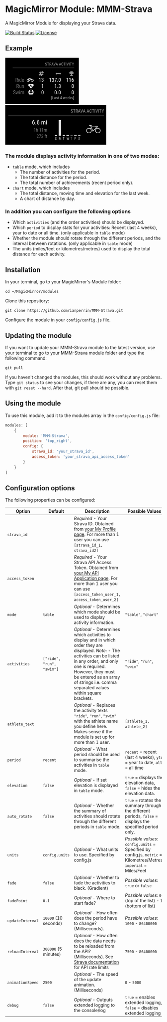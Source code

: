 # MagicMirror Module: MMM-Strava
A MagicMirror Module for displaying your Strava data.

[![Build Status](https://img.shields.io/travis/ianperrin/MMM-Strava.svg?maxAge=2592000)](https://travis-ci.org/ianperrin/MMM-Strava)
[![License](https://img.shields.io/github/license/mashape/apistatus.svg?maxAge=2592000)](https://raw.githubusercontent.com/ianperrin/MMM-Strava/master/LICENSE)

## Example

![](.github/example.gif) ![](.github/example-2.png)

### The module displays activity information in one of two modes:
* `table` mode, which includes
  * The number of activities for the period.
  * The total distance for the period.
  * The total number of achievements (recent period only).
* `chart` mode, which includes
  * The total distance, moving time and elevation for the last week.
  * A chart of distance by day.

### In addition you can configure the following options
* Which `activities` (and the order activities) should be displayed.
* Which `period` to display stats for your activities: Recent (last 4 weeks), year to date or all time. (only applicable in `table` mode)
* Whether the module should rotate through the different periods, and the interval between rotations. (only applicable in `table` mode)
* The units (miles/feet or kilometres/metres) used to display the total distance for each activity.

## Installation

In your terminal, go to your MagicMirror's Module folder:
````
cd ~/MagicMirror/modules
````

Clone this repository:
````
git clone https://github.com/ianperrin/MMM-Strava.git
````

Configure the module in your `config/config.js` file.

## Updating the module

If you want to update your MMM-Strava module to the latest version, use your terminal to go to your MMM-Strava module folder and type the following command:

````
git pull
```` 

If you haven't changed the modules, this should work without any problems. 
Type `git status` to see your changes, if there are any, you can reset them with `git reset --hard`. After that, git pull should be possible.

## Using the module

To use this module, add it to the modules array in the `config/config.js` file:
````javascript
modules: [
    {
        module: 'MMM-Strava',
        position: 'top_right',
        config: {
            strava_id: 'your_strava_id',
            access_token: 'your_strava_api_access_token'
        }
    }
]
````

## Configuration options

The following properties can be configured:

| **Option** | **Default** | **Description** | **Possible Values** |
| --- | --- | --- | --- |
| `strava_id` |  | *Required* - Your Strava ID. Obtained from [your My Profile page](https://support.strava.com/hc/en-us/articles/216928797-Where-do-i-find-my-Strava-ID-). For more than 1 user you can use `[strava_id_1, strava_id2]` |  |
| `access_token` |  | *Required* - Your Strava API Access Token. Obtained from [your My API Application page](https://www.strava.com/settings/api). For more than 1 user you can use `[access_token_user_1, access_token_user_2]` |  |
| `mode` | `table` | *Optional* - Determines which mode should be used to display activity information. | `"table"`, `"chart"` |
| `activities` | `["ride", "run", "swim"]` | *Optional* - Determines which activities to display and in which order they are displayed. *Note:* - The activities can be listed in any order, and only one is required. However, they must be entered as an array of strings i.e. comma separated values within square brackets. | `"ride"`, `"run"`, `"swim"` |
| `athlete_text` |  | *Optional* - Replaces the activity texts `"ride"`, `"run"`, `"swim"` with the athlete name you define here. Makes sense if the module is set up for more than 1 user. | `[athlete_1, athlete_2]` |
| `period` | `recent` | *Optional* - What period should be used to summarise the activities in `table` mode. | `recent` = recent (last 4 weeks), `ytd` = year to date, `all` = all time |
| `elevation` | `false` | *Optional* - If set elevation is displayed in `table` mode. | `true` = displays the elevation data, `false` = hides the elevation data. |
| `auto_rotate` | `false` | *Optional* - Whether the summary of activities should rotate through the different periods in `table` mode. | `true` = rotates the summary through the different periods, `false` = displays the specified period only. |
| `units` | `config.units` | *Optional* - What units to use. Specified by config.js | *Possible values:* `config.units` = Specified by config.js, `metric` = Kilometres/Metres, `imperial` = Miles/Feet |
| `fade` | `false` | *Optional* - Whether to fade the activities to black. (Gradient) | *Possible values:* `true` or `false` |
| `fadePoint` | `0.1` | *Optional* - Where to start fade? | *Possible values:* `0` (top of the list) - `1` (bottom of list) |
| `updateInterval` | `10000` (10 seconds) | *Optional* - How often does the period have to change? (Milliseconds). | *Possible values:* `1000` - `86400000` |
| `reloadInterval` | `300000` (5 minutes) | *Optional* - How often does the data needs to be reloaded from the API? (Milliseconds). See [Strava documentation](http://strava.github.io/api/#rate-limiting) for API rate limits | `7500` - `86400000` |
| `animationSpeed` | `2500` | *Optional* - The speed of the update animation. (Milliseconds) | `0` - `5000` |
| `debug` | `false` | *Optional* - Outputs extended logging to the console/log | `true` = enables extended logging, `false` = disables extended logging |